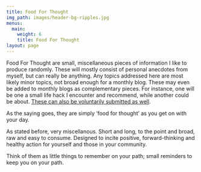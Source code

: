 ```yaml
---
title: Food For Thought
img_path: images/header-bg-ripples.jpg
menus:
  main:
    weight: 6
    title: Food For Thought
layout: page
---
```


Food For Thought are small, miscellaneous pieces of information I like to produce randomly. These will mostly consist of personal anecdotes from myself, but can really be anything. Any topics addressed here are most likely minor topics, not broad enough for a monthly blog. These may even be added to monthly blogs as complementary pieces. For instance, one will be one a small life hack I encounter and recommend, while another could be about. [These can also be voluntarily submitted as well](mailto:lachlan.querzoli@gmail.com).

As the saying goes, they are simply ‘food for thought’ as you get on with your day.

As stated before, very miscellanous. Short and long, to the point and broad, raw and easy to consume. Designed to incite positive, forward-thinking and healthy action for yourself and those in your community.

Think of them as little things to remember on your path; small reminders to keep you on your path.
